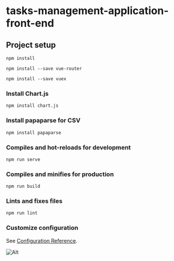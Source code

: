# tasks-management-application-front-end

## Project setup
```
npm install
```
```
npm install --save vue-router
```
```
npm install --save vuex
```

### Install Chart.js
```
npm install chart.js
```

### Install papaparse for CSV
```
npm install papaparse
```

### Compiles and hot-reloads for development
```
npm run serve
```

### Compiles and minifies for production
```
npm run build
```

### Lints and fixes files
```
npm run lint
```

### Customize configuration
See [Configuration Reference](https://cli.vuejs.org/config/).


![Alt](https://repobeats.axiom.co/api/embed/61e2fd8943e36cf80b18331b88d18b63429c4e08.svg "Repobeats analytics image")
